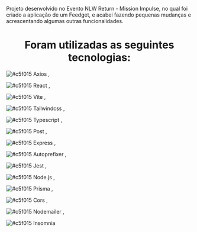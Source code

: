 Projeto desenvolvido no Evento NLW Return - Mission Impulse,  no qual foi criado a aplicação de um Feedget, e acabei fazendo pequenas mudanças e acrescentando 
algumas outras funcionalidades.

  
  

  
<h1 align="center">  Foram utilizadas as seguintes tecnologias: </h1>
  
<div>

  



![#c5f015](https://via.placeholder.com/15/c5f015/000000?text=+) Axios ,

![#c5f015](https://via.placeholder.com/15/c5f015/000000?text=+) React ,

![#c5f015](https://via.placeholder.com/15/c5f015/000000?text=+) Vite ,

![#c5f015](https://via.placeholder.com/15/c5f015/000000?text=+) Tailwindcss ,

![#c5f015](https://via.placeholder.com/15/c5f015/000000?text=+) Typescript ,
    
![#c5f015](https://via.placeholder.com/15/c5f015/000000?text=+) Post ,

 ![#c5f015](https://via.placeholder.com/15/c5f015/000000?text=+) Express ,

![#c5f015](https://via.placeholder.com/15/c5f015/000000?text=+) Autoprefixer , 
    
![#c5f015](https://via.placeholder.com/15/c5f015/000000?text=+) Jest , 

![#c5f015](https://via.placeholder.com/15/c5f015/000000?text=+) Node.js , 
    
 ![#c5f015](https://via.placeholder.com/15/c5f015/000000?text=+) Prisma , 

![#c5f015](https://via.placeholder.com/15/c5f015/000000?text=+) Cors , 
    
![#c5f015](https://via.placeholder.com/15/c5f015/000000?text=+) Nodemailer ,
  
![#c5f015](https://via.placeholder.com/15/c5f015/000000?text=+) Insomnia  
  


</div>

